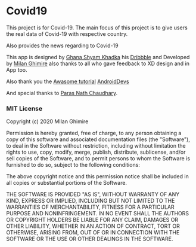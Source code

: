 # Covid19
This project is for Covid-19. The main focus of this project is to give users the real data of Covid-19 with respective country.

Also provides the news regarding to Covid-19

This app is designed by [Ghana Shyam Khadka](https://ghanashyamkhadka.com.np/) his [Dribbble](https://dribbble.com/shots/11284657-COVID-19-Statistics-App)
and Developed by [Milan Ghimire](http://www.ghimiremilan.com.np) also thanks to all who gave feedback to XD design and in App too.

Also thank you the [Awasome tutorial](https://www.youtube.com/channel/UCKNTZMRHPLXfqlbdOI7mCkg) [AndroidDevs](https://github.com/androiddevs18)

And special thanks to [Paras Nath Chaudhary](https://parasnath.com.np/).

### MIT License

Copyright (c) 2020 MIlan Ghimire

Permission is hereby granted, free of charge, to any person obtaining a copy
of this software and associated documentation files (the "Software"), to deal
in the Software without restriction, including without limitation the rights
to use, copy, modify, merge, publish, distribute, sublicense, and/or sell
copies of the Software, and to permit persons to whom the Software is
furnished to do so, subject to the following conditions:

The above copyright notice and this permission notice shall be included in all
copies or substantial portions of the Software.

THE SOFTWARE IS PROVIDED "AS IS", WITHOUT WARRANTY OF ANY KIND, EXPRESS OR
IMPLIED, INCLUDING BUT NOT LIMITED TO THE WARRANTIES OF MERCHANTABILITY,
FITNESS FOR A PARTICULAR PURPOSE AND NONINFRINGEMENT. IN NO EVENT SHALL THE
AUTHORS OR COPYRIGHT HOLDERS BE LIABLE FOR ANY CLAIM, DAMAGES OR OTHER
LIABILITY, WHETHER IN AN ACTION OF CONTRACT, TORT OR OTHERWISE, ARISING FROM,
OUT OF OR IN CONNECTION WITH THE SOFTWARE OR THE USE OR OTHER DEALINGS IN THE
SOFTWARE.
